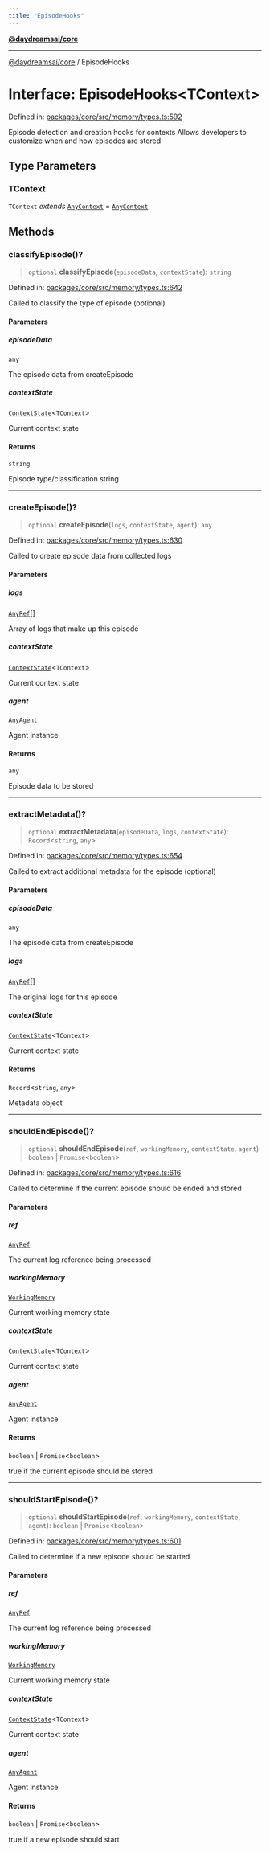 ```yaml
---
title: "EpisodeHooks"
---
```


[**@daydreamsai/core**](./api-reference.md)

***

[@daydreamsai/core](./api-reference.md) / EpisodeHooks

# Interface: EpisodeHooks\<TContext\>

Defined in: [packages/core/src/memory/types.ts:592](https://github.com/dojoengine/daydreams/blob/bbf75946e0d6d99fbdde4cebb2f8a4e8926724f1/packages/core/src/memory/types.ts#L592)

Episode detection and creation hooks for contexts
Allows developers to customize when and how episodes are stored

## Type Parameters

### TContext

`TContext` *extends* [`AnyContext`](./AnyContext.md) = [`AnyContext`](./AnyContext.md)

## Methods

### classifyEpisode()?

> `optional` **classifyEpisode**(`episodeData`, `contextState`): `string`

Defined in: [packages/core/src/memory/types.ts:642](https://github.com/dojoengine/daydreams/blob/bbf75946e0d6d99fbdde4cebb2f8a4e8926724f1/packages/core/src/memory/types.ts#L642)

Called to classify the type of episode (optional)

#### Parameters

##### episodeData

`any`

The episode data from createEpisode

##### contextState

[`ContextState`](./ContextState.md)\<`TContext`\>

Current context state

#### Returns

`string`

Episode type/classification string

***

### createEpisode()?

> `optional` **createEpisode**(`logs`, `contextState`, `agent`): `any`

Defined in: [packages/core/src/memory/types.ts:630](https://github.com/dojoengine/daydreams/blob/bbf75946e0d6d99fbdde4cebb2f8a4e8926724f1/packages/core/src/memory/types.ts#L630)

Called to create episode data from collected logs

#### Parameters

##### logs

[`AnyRef`](./AnyRef.md)[]

Array of logs that make up this episode

##### contextState

[`ContextState`](./ContextState.md)\<`TContext`\>

Current context state

##### agent

[`AnyAgent`](./AnyAgent.md)

Agent instance

#### Returns

`any`

Episode data to be stored

***

### extractMetadata()?

> `optional` **extractMetadata**(`episodeData`, `logs`, `contextState`): `Record`\<`string`, `any`\>

Defined in: [packages/core/src/memory/types.ts:654](https://github.com/dojoengine/daydreams/blob/bbf75946e0d6d99fbdde4cebb2f8a4e8926724f1/packages/core/src/memory/types.ts#L654)

Called to extract additional metadata for the episode (optional)

#### Parameters

##### episodeData

`any`

The episode data from createEpisode

##### logs

[`AnyRef`](./AnyRef.md)[]

The original logs for this episode

##### contextState

[`ContextState`](./ContextState.md)\<`TContext`\>

Current context state

#### Returns

`Record`\<`string`, `any`\>

Metadata object

***

### shouldEndEpisode()?

> `optional` **shouldEndEpisode**(`ref`, `workingMemory`, `contextState`, `agent`): `boolean` \| `Promise`\<`boolean`\>

Defined in: [packages/core/src/memory/types.ts:616](https://github.com/dojoengine/daydreams/blob/bbf75946e0d6d99fbdde4cebb2f8a4e8926724f1/packages/core/src/memory/types.ts#L616)

Called to determine if the current episode should be ended and stored

#### Parameters

##### ref

[`AnyRef`](./AnyRef.md)

The current log reference being processed

##### workingMemory

[`WorkingMemory`](./WorkingMemory.md)

Current working memory state

##### contextState

[`ContextState`](./ContextState.md)\<`TContext`\>

Current context state

##### agent

[`AnyAgent`](./AnyAgent.md)

Agent instance

#### Returns

`boolean` \| `Promise`\<`boolean`\>

true if the current episode should be stored

***

### shouldStartEpisode()?

> `optional` **shouldStartEpisode**(`ref`, `workingMemory`, `contextState`, `agent`): `boolean` \| `Promise`\<`boolean`\>

Defined in: [packages/core/src/memory/types.ts:601](https://github.com/dojoengine/daydreams/blob/bbf75946e0d6d99fbdde4cebb2f8a4e8926724f1/packages/core/src/memory/types.ts#L601)

Called to determine if a new episode should be started

#### Parameters

##### ref

[`AnyRef`](./AnyRef.md)

The current log reference being processed

##### workingMemory

[`WorkingMemory`](./WorkingMemory.md)

Current working memory state

##### contextState

[`ContextState`](./ContextState.md)\<`TContext`\>

Current context state

##### agent

[`AnyAgent`](./AnyAgent.md)

Agent instance

#### Returns

`boolean` \| `Promise`\<`boolean`\>

true if a new episode should start
